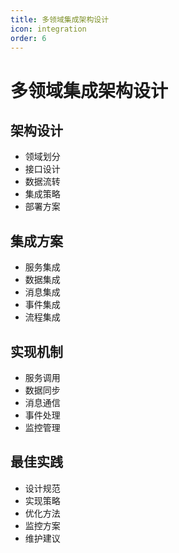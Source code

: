```yaml
---
title: 多领域集成架构设计
icon: integration
order: 6
---
```


# 多领域集成架构设计

## 架构设计
- 领域划分
- 接口设计
- 数据流转
- 集成策略
- 部署方案

## 集成方案
- 服务集成
- 数据集成
- 消息集成
- 事件集成
- 流程集成

## 实现机制
- 服务调用
- 数据同步
- 消息通信
- 事件处理
- 监控管理

## 最佳实践
- 设计规范
- 实现策略
- 优化方法
- 监控方案
- 维护建议
